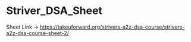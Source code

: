 # Striver_DSA_Sheet
Sheet Link -> https://takeuforward.org/strivers-a2z-dsa-course/strivers-a2z-dsa-course-sheet-2/
